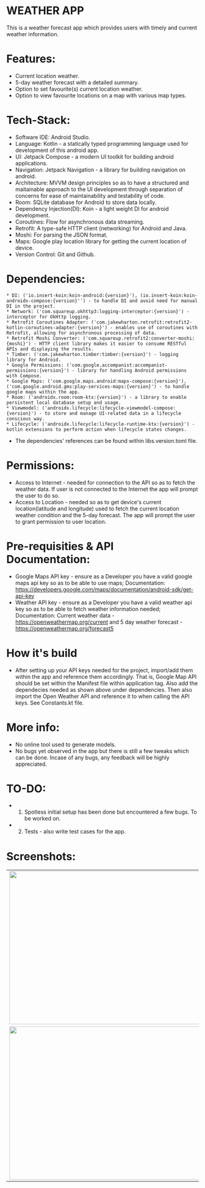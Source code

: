 # WEATHER APP
This is a weather forecast app which provides users with timely and current weather information.

# Features:
* Current location weather.
* 5-day weather forecast with a detailed summary.
* Option to set favourite(s) current location weather.
* Option to view favourite locations on a map with various map types.


# Tech-Stack:
* Software IDE: Android Studio.
* Language: Kotlin - a statically typed programming language used for development of this android app.
* UI: Jetpack Compose - a modern UI toolkit for building android applications.
* Navigation: Jetpack Navigation - a library for building navigation on android.
* Architecture: MVVM design principles so as to have a structured and maitainable approach to the UI development through separation of concerns for ease of maintainability and testability of code.
* Room: SQLite database for Android to store data locally.
* Dependency Injection(DI): Koin - a light weight DI for android development.
* Coroutines: Flow for asynchronous data streaming.
* Retrofit: A type-safe HTTP client (networking) for Android and Java.
* Moshi: For parsing the JSON format.
* Maps: Google play location library for getting the current location of device.
* Version Control: Git and Github.


# Dependencies:
	* DI: ('io.insert-koin:koin-android:{version}'), (io.insert-koin:koin-androidx-compose:{version}'') - to handle DI and avoid need for manual DI in the project.
	* Network: ('com.squareup.okhttp3:logging-interceptor:{version}') - interceptor for OkHttp logging.
	* Retrofit Coroutines Adapter: ('com.jakewharton.retrofit:retrofit2-kotlin-coroutines-adapter:{version}') - enables use of coroutines with Retrofit, allowing for asynchronous processing of data.
	* Retrofit Moshi Converter: ('com.squareup.retrofit2:converter-moshi:{moshi}') - HTTP client library makes it easier to consume RESTful APIs and displaying the results.
	* Timber: ('com.jakewharton.timber:timber:{version}') - logging library for Android.
	* Google Permissions: ('com.google.accompanist:accompanist-permissions:{version}') - library for handling Android permissions with Compose.
	* Google Maps: ('com.google.maps.android:maps-compose:{version}'), ('com.google.android.gms:play-services-maps:{version}') - to handle google maps within the app.
	* Room: ('androidx.room:room-ktx:{version}') - a library to enable persistent local database setup and usage.
	* Viewmodel: ('androidx.lifecycle:lifecycle-viewmodel-compose:{version}') - to store and manage UI-related data in a lifecycle conscious way.
	* Lifecycle: ('androidx.lifecycle:lifecycle-runtime-ktx:{version}') - kotlin extensions to perform action when lifecycle states changes.

		
* The dependencies' references can be found within libs.version.toml file.	


# Permissions:
* Access to Internet - needed for connection to the API so as to fetch the weather data. If user is not connected to the Internet the app will prompt the user to do so.
* Access to Location - needed so as to get device's current location(latitude and longitude) used to fetch the current location weather condition and the 5-day forecast. The app will prompt the user to grant permission to user location.



# Pre-requisities & API Documentation:
* Google Maps API key - ensure as a Developer you have a valid google maps api key so as to be able to use maps; Documentation: https://developers.google.com/maps/documentation/android-sdk/get-api-key
* Weather API key - ensure as a Developer you have a valid weather api key so as to be able to fetch weather information needed; Documentation: Current weather data - https://openweathermap.org/current and 5 day weather forecast - https://openweathermap.org/forecast5


# How it's build
- After setting up your API keys needed for the project, import/add them within the app and reference them accordingly. That is, Google Map API should be set within the Manifest file within application tag. Also add the dependecies needed as shown above under dependencies. Then also import the Open Weather API and reference it to when calling the API keys. See Constants.kt file.


# More info:
* No online tool used to generate models.
* No bugs yet observed in the app but there is still a few tweaks which can be done. Incase of any bugs, any feedback will be highly appreciated.


# TO-DO:
* 1. Spotless initial setup has been done but encountered a few bugs. To be worked on.
* 2. Tests - also write test cases for the app.


# Screenshots:

<table>
<tr>
<td>
<img width="800" height="400" src="./screenshots/homepage_1.jpeg"/>
</td>
</tr>
<td>
<img width="800" height="400" src="./screenshots/homepage_2.jpeg"/>
</td>
</tr>
</table>

